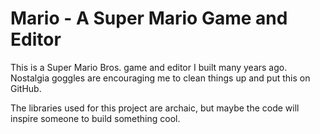 # Mario - A Super Mario Game and Editor
This is a Super Mario Bros. game and editor I built many years ago.  Nostalgia
goggles are encouraging me to clean things up and put this on GitHub.

The libraries used for this project are archaic, but maybe the code will inspire
someone to build something cool.
